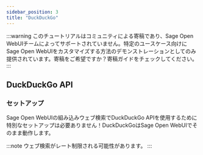 ```yaml
---
sidebar_position: 3
title: "DuckDuckGo"
---
```


:::warning
このチュートリアルはコミュニティによる寄稿であり、Sage Open WebUIチームによってサポートされていません。特定のユースケース向けにSage Open WebUIをカスタマイズする方法のデモンストレーションとしてのみ提供されています。寄稿をご希望ですか？寄稿ガイドをチェックしてください。
:::

## DuckDuckGo API

### セットアップ

Sage Open WebUIの組み込みウェブ検索でDuckDuckGo APIを使用するために特別なセットアップは必要ありません！DuckDuckGoはSage Open WebUIでそのまま動作します。

:::note
ウェブ検索がレート制限される可能性があります。
:::